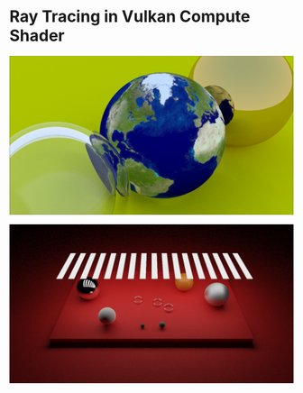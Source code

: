 # Ray Tracing in Vulkan Compute Shader

![](outputs/three_spheres.png)

![](outputs/hyperion_rect_light.png)
